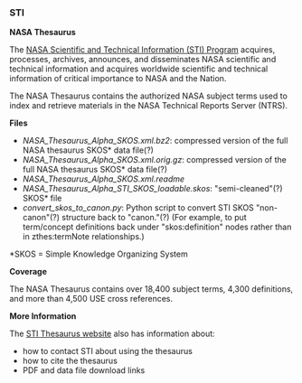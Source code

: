 ### STI

**NASA Thesaurus**

The [NASA Scientific and Technical Information (STI) Program](https://www.sti.nasa.gov/) acquires, processes, archives, announces, and disseminates NASA scientific and technical information and acquires worldwide scientific and technical information of critical importance to NASA and the Nation.

The NASA Thesaurus contains the authorized NASA subject terms used to index and retrieve materials in the NASA Technical Reports Server (NTRS).

**Files**

* *NASA_Thesaurus_Alpha_SKOS.xml.bz2*: compressed version of the full NASA thesaurus SKOS\* data file(?)
* *NASA_Thesaurus_Alpha_SKOS.xml.orig.gz*: compressed version of the full NASA thesaurus SKOS\* data file(?)
* *NASA_Thesaurus_Alpha_SKOS.xml.readme*
* *NASA_Thesaurus_Alpha_STI_SKOS_loadable.skos*: "semi-cleaned"(?) SKOS\* file
* *convert_skos_to_canon.py*: Python script to convert STI SKOS "non-canon"(?) structure back to "canon."(?) (For example, to put term/concept definitions back under "skos:definition"
nodes rather than in zthes:termNote relationships.)

\*SKOS = Simple Knowledge Organizing System

**Coverage**

The NASA Thesaurus contains over 18,400 subject terms, 4,300 definitions, and more than 4,500 USE cross references.

**More Information**

The [STI Thesaurus website](https://www.sti.nasa.gov/nasa-thesaurus/) also has information about:
* how to contact STI about using the thesaurus
* how to cite the thesaurus
* PDF and data file download links
